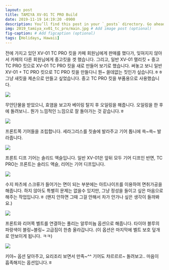 ```yaml
---
layout: post
title: TAMIYA XV-01 TC PRO Build
date: 2019-11-19 14:19:20 -0900
description: You’ll find this post in your `_posts` directory. Go ahead and edit it and re-build the site to see your changes. # Add post description (optional)
img: 2019_tamiya_xv01_tc_pro/main.jpg # Add image post (optional)
fig-caption: # Add figcaption (optional)
tags: [Holidays, Hawaii]
---
```

전에 가지고 있던 XV-01 TC PRO 킷을 카페 회원님에게 판매를 했다가, 잊혀지지 않아서 카페의 다른 회원님에게 중고킷을 겟 했습니다.
그리고, 일반 XV-01 랠리킷 + 중고 TC PRO 킷으로 XV-01 TC PRO 킷을 새로 만들어 보기로 했습니다.
써놓고 보니 일반 XV-01 + TC PRO 킷으로 TC PRO 킷을 만들다니 뭔~ 쓸데없는 짓인가 싶습니다.ㅎㅎ
그냥 새킷을 제손으로 만들고 싶었습니다. 중고 TC PRO 킷을 부품용으로 사용했습니다.

![](https://drive.google.com/uc?id=1RYF_bgBUN2vSPoO6TBDVGu2nhZ1ZkohL)

무안단물을 받았으니, 효염을 보고자 베이링 탈지 후 오일링을 해줍니다.
오일링을 한 후에 돌려보니.. 뭔가 느낌적인 느낌으로 잘 돌아가는 것 같습니다.ㅎ

![](https://drive.google.com/uc?id=d/11rLLCHaQeTKqkuh__pLuoPuGwYcrJSMN)

프론트쪽 기어들을 조립합니다.
세라그리스를 칫솔에 발라주고 기어 톱니에 쓱~쓱~ 발라줍니다.

![](https://drive.google.com/uc?id=1heu8slNY4GjA1KxMTUWZzeNJHm6OdZIC)

프론트 디프 기어는 솔리드 액슬입니다.
일반 XV-01은 앞뒤 모두 기어 디프인 반면, TC PRO는 프론트는 솔리드 액슬, 리어는 기어 디프입니다.

![](https://drive.google.com/uc?id=1OeL88R1vynnSx_0OHowP0jCfBcccvu2d)

수지 파츠에 스크류가 들어가는 면이 되는 부분에는 아트나이프를 이용하여 면취가공을 해줍니다.
하지 않아도 특별히 문제는 없을수 있지만, 그냥 정성을 들이고 싶은 마음으로 해주는 작업입니다.ㅎ
(왠지 안하면 그때 그걸 안해서 차가 안가나 싶은 생각이 들까봐요.)

![](https://drive.google.com/uc?id=1i7q_g6C91mR7Xe0hySPPQ-mtP7oo7Nin)

프론트와 리어쪽 벨트를 연결하는 풀리는 알루미늄 옵션으로 해줍니다.
타이야 블루의 파랑색이 블링~블링~ 고급짐이 한층 올라갑니다.
(이 옵션은 마지막에 벨트 보호 덮개로 안보이게 됩니다. ㅋㅋ)

![](https://drive.google.com/uc?id=1wvMdtAwxN6TxTrWpde6BfwlVkz2_283M)

키야~ 옵션 달아주고, 요리조리 보면서 만족~^^
기어도 챠르르르~ 돌려보고.. 마음이 흡족해지는 옵션입니다.ㅎ